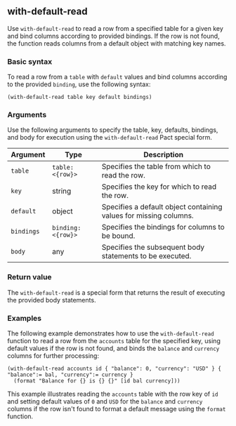 ## with-default-read

Use `with-default-read` to read a row from a specified table for a given key and bind columns according to provided bindings. 
If the row is not found, the function reads columns from a default object with matching key names.

### Basic syntax

To read a row from a `table` with `default` values and bind columns according to the provided `binding`, use the following syntax:

```pact
(with-default-read table key default bindings)
```

### Arguments

Use the following arguments to specify the table, key, defaults, bindings, and body for execution using the `with-default-read` Pact special form.

| Argument | Type | Description |
| --- | --- | --- |
| `table` | `table: <{row}>` | Specifies the table from which to read the row. |
| `key` | string | Specifies the key for which to read the row. |
| `default` | object | Specifies a default object containing values for missing columns. |
| `bindings` | `binding:<{row}> `| Specifies the bindings for columns to be bound. |
| `body` | any | Specifies the subsequent body statements to be executed. |

### Return value

The `with-default-read` is a special form that returns the result of executing the provided body statements.

### Examples

The following example demonstrates how to use the `with-default-read` function to read a row from the `accounts` table for the specified key, using default values if the row is not found, and binds the `balance` and `currency` columns for further processing:

```pact
(with-default-read accounts id { "balance": 0, "currency": "USD" } { "balance":= bal, "currency":= currency }
  (format "Balance for {} is {} {}" [id bal currency]))
```

This example illustrates reading the `accounts` table with the row key of `id` and setting default values of `0` and `USD` for the `balance` and `currency` columns if the row isn't found to format a default message using the `format` function.
